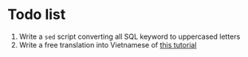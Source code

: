 # Todo list
01. Write a `sed` script converting all SQL keyword to uppercased letters
02. Write a free translation into Vietnamese of [this tutorial](https://openclassrooms.com/fr/courses/1959476-administrez-vos-bases-de-donnees-avec-mysql/1962880-index)
